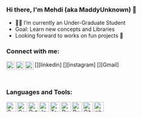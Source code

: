 ### Hi there, I'm Mehdi (aka MaddyUnknown) 👋

<!--
**MaddyUnknown/MaddyUnknown** is a ✨ _special_ ✨ repository because its `README.md` (this file) appears on your GitHub profile.
-->

- 👨‍🎓 I’m currently an Under-Graduate Student
- Goal: Learn new concepts and Libraries
- Looking forward to works on fun projects 🤣

### Connect with me:

[<img align="left" alt="codeSTACKr | LinkedIn" width="22px" src="https://cdn.jsdelivr.net/npm/simple-icons@v3/icons/linkedin.svg" />][linkedin]
[<img align="left" alt="codeSTACKr | Instagram" width="22px" src="https://cdn.jsdelivr.net/npm/simple-icons@v3/icons/instagram.svg" />][instagram]
[<img align="left" alt="codeSTACKr | Gmail" width="22px" src="https://cdn.jsdelivr.net/npm/simple-icons@3.13.0/icons/gmail.svg" />][Gmail]

<br />

### Languages and Tools:

<img align="left" alt="C" width="26px" src="https://img.icons8.com/color/48/000000/c-programming.png" />
<img align="left" alt="C++" width="26px" src="https://img.icons8.com/color/48/000000/c-plus-plus-logo.png" />
<img align="left" alt="Python" width="26px" src="https://img.icons8.com/color/48/000000/python.png" />
<img align="left" alt="Java" width="26px" src="https://img.icons8.com/nolan/48/java-coffee-cup-logo.png" />
<img align="left" alt="Tensorflow 2.0" width="26px" src="https://img.icons8.com/color/48/000000/tensorflow.png" />
<img align="left" alt="PyTorch" width="26px" src="https://upload.wikimedia.org/wikipedia/commons/1/10/PyTorch_logo_icon.svg" />
<img align="left" alt="PyQT" width="26px" src="https://img.icons8.com/ios-filled/50/fa314a/qt.png" />
<img align="left" alt="Git" width="26px" src="https://img.icons8.com/ios-filled/50/26e07f/qt.png" />
<img align="left" alt="github" width="26px" src="https://img.icons8.com/ios-filled/50/000000/github.png" />
